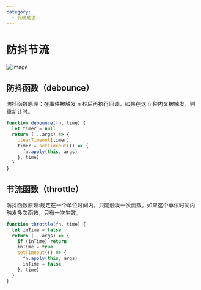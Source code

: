 ```yaml
---
category:
  - 代码笔记
---
```


# 防抖节流

![image](https://image.liubing.me/2021/03/25/ec6edc3e84fa6.gif)

## 防抖函数（debounce）

防抖函数原理：在事件被触发 n 秒后再执行回调，如果在这 n 秒内又被触发，则重新计时。

```js
function debounce(fn, time) {
  let timer = null
  return (...args) => {
    clearTimeout(timer)
    timer = setTimeout(() => {
      fn.apply(this, args)
    }, time)
  }
}
```

## 节流函数（throttle）

防抖函数原理:规定在一个单位时间内，只能触发一次函数。如果这个单位时间内触发多次函数，只有一次生效。

```js
function throttle(fn, time) {
  let inTime = false
  return (...args) => {
    if (inTime) return
    inTime = true
    setTimeout(() => {
      fn.apply(this, args)
      inTime = false
    }, time)
  }
}
```
